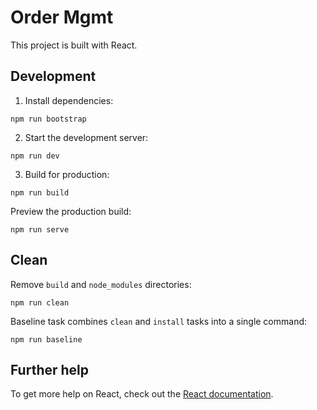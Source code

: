 
# Order Mgmt

This project is built with React.

## Development

1. Install dependencies:

```shell
npm run bootstrap
```

2. Start the development server:

```shell
npm run dev
```

3. Build for production:

```shell
npm run build
```

Preview the production build:

```shell
npm run serve
```

## Clean

Remove `build` and `node_modules` directories:

```shell
npm run clean
```

Baseline task combines `clean` and `install` tasks into a single command:

```shell
npm run baseline
```

## Further help

To get more help on React, check out the [React documentation](https://reactjs.org/docs/getting-started.html).
